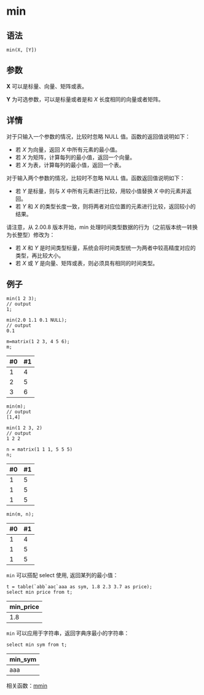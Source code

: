 # min

## 语法

`min(X, [Y])`

## 参数

**X** 可以是标量、向量、矩阵或表。

**Y** 为可选参数，可以是标量或者是和 *X* 长度相同的向量或者矩阵。

## 详情

对于只输入一个参数的情况，比较时忽略 NULL 值。函数的返回值说明如下：

* 若 *X* 为向量，返回 *X* 中所有元素的最小值。
* 若 *X* 为矩阵，计算每列的最小值，返回一个向量。
* 若 *X* 为表，计算每列的最小值，返回一个表。

对于输入两个参数的情况，比较时不忽略 NULL 值。函数返回值说明如下：

* 若 *Y* 是标量，则与 *X* 中所有元素进行比较，用较小值替换 *X*
  中的元素并返回。
* 若 *Y* 和 *X* 的类型长度一致，则将两者对应位置的元素进行比较，返回较小的结果。

请注意，从 2.00.8 版本开始，min 处理时间类型数据的行为（之前版本统一转换为长整型）修改为：

* 若 *X* 和 *Y* 是时间类型标量，系统会将时间类型统一为两者中较高精度对应的类型，再比较大小。
* 若 *X* 或 *Y* 是向量、矩阵或表，则必须具有相同的时间类型。

## 例子

```
min(1 2 3);
// output
1;

min(2.0 1.1 0.1 NULL);
// output
0.1

m=matrix(1 2 3, 4 5 6);
m;
```

| #0 | #1 |
| --- | --- |
| 1 | 4 |
| 2 | 5 |
| 3 | 6 |

```
min(m);
// output
[1,4]
```

```
min(1 2 3, 2)
// output
1 2 2

n = matrix(1 1 1, 5 5 5)
n;
```

| #0 | #1 |
| --- | --- |
| 1 | 5 |
| 1 | 5 |
| 1 | 5 |

```
min(m, n);
```

| #0 | #1 |
| --- | --- |
| 1 | 4 |
| 1 | 5 |
| 1 | 5 |

`min` 可以搭配 select 使用, 返回某列的最小值：

```
t = table(`abb`aac`aaa as sym, 1.8 2.3 3.7 as price);
select min price from t;
```

| min\_price |
| --- |
| 1.8 |

`min` 可以应用于字符串，返回字典序最小的字符串：

```
select min sym from t;
```

| min\_sym |
| --- |
| aaa |

相关函数：[mmin](mmin.html)

